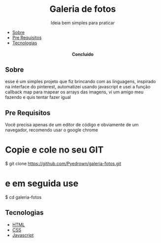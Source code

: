 <h1 align="center">Galeria de fotos</h1>

<p align="center">Ideia bem simples para praticar</p>

* [Sobre](#Sobre)
* [Pre Requisitos](#Pre-requisitos)
* [Tecnologias](#tecnologias)

<h4 align="center">
  Concluido
</h4>

## Sobre
esse é um simples projeto que fiz brincando com as linguagens, inspirado na interface do pinterest, 
automatizei usando javascript e usei a função callback map para mapear os arrays das imagens, ví um amigo meu fazendo e quis tentar fazer igual

## Pre Requisitos
Você precisa apenas de um editor de código e obviamente de um navegador, recomendo usar o google chrome

# Copie e cole no seu GIT
$ git clone https://github.com/Pyedrown/galeria-fotos.git

# e em seguida use
$ cd galeria-fotos

## Tecnologias

- [HTML](https://developer.mozilla.org/pt-BR/docs/Web/HTML)
- [CSS](https://developer.mozilla.org/pt-BR/docs/Web/CSS)
- [Javascript](https://developer.mozilla.org/pt-BR/docs/Web/JavaScript)
